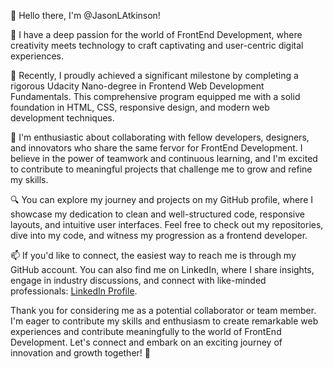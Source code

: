👋 Hello there, I'm @JasonLAtkinson!

👀 I have a deep passion for the world of FrontEnd Development, where creativity meets technology to craft captivating and user-centric digital experiences.

🌱 Recently, I proudly achieved a significant milestone by completing a rigorous Udacity Nano-degree in Frontend Web Development Fundamentals. This comprehensive program equipped me with a solid foundation in HTML, CSS, responsive design, and modern web development techniques.

💞️ I'm enthusiastic about collaborating with fellow developers, designers, and innovators who share the same fervor for FrontEnd Development. I believe in the power of teamwork and continuous learning, and I'm excited to contribute to meaningful projects that challenge me to grow and refine my skills.

🔍 You can explore my journey and projects on my GitHub profile, where I showcase my dedication to clean and well-structured code, responsive layouts, and intuitive user interfaces. Feel free to check out my repositories, dive into my code, and witness my progression as a frontend developer.

📫 If you'd like to connect, the easiest way to reach me is through my GitHub account. You can also find me on LinkedIn, where I share insights, engage in industry discussions, and connect with like-minded professionals: [LinkedIn Profile](https://www.linkedin.com/in/jason-atkinson-6b85244a/).

Thank you for considering me as a potential collaborator or team member. I'm eager to contribute my skills and enthusiasm to create remarkable web experiences and contribute meaningfully to the world of FrontEnd Development. Let's connect and embark on an exciting journey of innovation and growth together! 🚀
<!---
JasonLAtkinson/JasonLAtkinson is a ✨ special ✨ repository because its `README.md` (this file) appears on your GitHub profile.
You can click the Preview link to take a look at your changes.
--->
